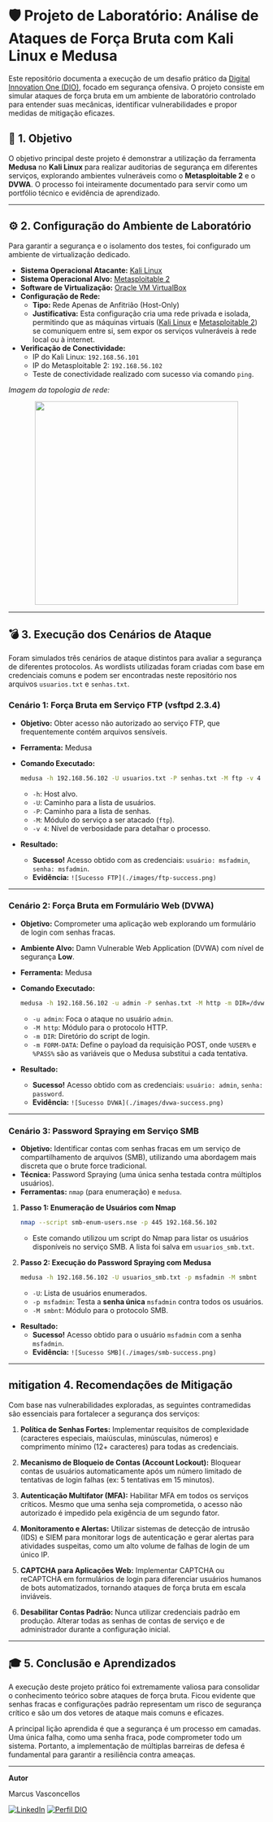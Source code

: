 # 🛡️ Projeto de Laboratório: Análise de Ataques de Força Bruta com Kali Linux e Medusa

Este repositório documenta a execução de um desafio prático da [Digital Innovation One (DIO)](https://www.dio.me/), focado em segurança ofensiva. O projeto consiste em simular ataques de força bruta em um ambiente de laboratório controlado para entender suas mecânicas, identificar vulnerabilidades e propor medidas de mitigação eficazes.

## 🎯 1. Objetivo

O objetivo principal deste projeto é demonstrar a utilização da ferramenta **Medusa** no **Kali Linux** para realizar auditorias de segurança em diferentes serviços, explorando ambientes vulneráveis como o **Metasploitable 2** e o **DVWA**. O processo foi inteiramente documentado para servir como um portfólio técnico e evidência de aprendizado.

---

## ⚙️ 2. Configuração do Ambiente de Laboratório

Para garantir a segurança e o isolamento dos testes, foi configurado um ambiente de virtualização dedicado.

* **Sistema Operacional Atacante:** [Kali Linux](https://www.kali.org/get-kali/)
* **Sistema Operacional Alvo:** [Metasploitable 2](https://sourceforge.net/projects/metasploitable/)
* **Software de Virtualização:** [Oracle VM VirtualBox](https://www.virtualbox.org/wiki/Downloads)
* **Configuração de Rede:**
    * **Tipo:** Rede Apenas de Anfitrião (Host-Only)
    * **Justificativa:** Esta configuração cria uma rede privada e isolada, permitindo que as máquinas virtuais ([Kali Linux](https://www.kali.org/get-kali/) e [Metasploitable 2](https://sourceforge.net/projects/metasploitable/)) se comuniquem entre si, sem expor os serviços vulneráveis à rede local ou à internet.
* **Verificação de Conectividade:**
    * IP do Kali Linux: `192.168.56.101`
    * IP do Metasploitable 2: `192.168.56.102`
    * Teste de conectividade realizado com sucesso via comando `ping`.

_Imagem da topologia de rede:_
<p align="center">
<img 
    src="https://github.com/celloweb-ai/brute_force_attack/blob/main/images/network-setup.png"
    width="400"  
/>
</p>

---

## 💣 3. Execução dos Cenários de Ataque

Foram simulados três cenários de ataque distintos para avaliar a segurança de diferentes protocolos. As wordlists utilizadas foram criadas com base em credenciais comuns e podem ser encontradas neste repositório nos arquivos `usuarios.txt` e `senhas.txt`.

### Cenário 1: Força Bruta em Serviço FTP (vsftpd 2.3.4)

* **Objetivo:** Obter acesso não autorizado ao serviço FTP, que frequentemente contém arquivos sensíveis.
* **Ferramenta:** Medusa
* **Comando Executado:**
    ```bash
    medusa -h 192.168.56.102 -U usuarios.txt -P senhas.txt -M ftp -v 4
    ```
    * `-h`: Host alvo.
    * `-U`: Caminho para a lista de usuários.
    * `-P`: Caminho para a lista de senhas.
    * `-M`: Módulo do serviço a ser atacado (`ftp`).
    * `-v 4`: Nível de verbosidade para detalhar o processo.

* **Resultado:**
    * **Sucesso!** Acesso obtido com as credenciais: `usuário: msfadmin`, `senha: msfadmin`.
    * **Evidência:**
        `![Sucesso FTP](./images/ftp-success.png)`

---

### Cenário 2: Força Bruta em Formulário Web (DVWA)

* **Objetivo:** Comprometer uma aplicação web explorando um formulário de login com senhas fracas.
* **Ambiente Alvo:** Damn Vulnerable Web Application (DVWA) com nível de segurança **Low**.
* **Ferramenta:** Medusa
* **Comando Executado:**
    ```bash
    medusa -h 192.168.56.102 -u admin -P senhas.txt -M http -m DIR=/dvwa/login.php -m FORM-DATA="username=%USER%&password=%PASS%&Login=Login" -v 4
    ```
    * `-u admin`: Foca o ataque no usuário `admin`.
    * `-M http`: Módulo para o protocolo HTTP.
    * `-m DIR`: Diretório do script de login.
    * `-m FORM-DATA`: Define o payload da requisição POST, onde `%USER%` e `%PASS%` são as variáveis que o Medusa substitui a cada tentativa.

* **Resultado:**
    * **Sucesso!** Acesso obtido com as credenciais: `usuário: admin`, `senha: password`.
    * **Evidência:**
        `![Sucesso DVWA](./images/dvwa-success.png)`

---

### Cenário 3: Password Spraying em Serviço SMB

* **Objetivo:** Identificar contas com senhas fracas em um serviço de compartilhamento de arquivos (SMB), utilizando uma abordagem mais discreta que o brute force tradicional.
* **Técnica:** Password Spraying (uma única senha testada contra múltiplos usuários).
* **Ferramentas:** `nmap` (para enumeração) e `medusa`.

1.  **Passo 1: Enumeração de Usuários com Nmap**
    ```bash
    nmap --script smb-enum-users.nse -p 445 192.168.56.102
    ```
    * Este comando utilizou um script do Nmap para listar os usuários disponíveis no serviço SMB. A lista foi salva em `usuarios_smb.txt`.

2.  **Passo 2: Execução do Password Spraying com Medusa**
    ```bash
    medusa -h 192.168.56.102 -U usuarios_smb.txt -p msfadmin -M smbnt
    ```
    * `-U`: Lista de usuários enumerados.
    * `-p msfadmin`: Testa a **senha única** `msfadmin` contra todos os usuários.
    * `-M smbnt`: Módulo para o protocolo SMB.

* **Resultado:**
    * **Sucesso!** Acesso obtido para o usuário `msfadmin` com a senha `msfadmin`.
    * **Evidência:**
        `![Sucesso SMB](./images/smb-success.png)`

---

##  mitigation 4. Recomendações de Mitigação

Com base nas vulnerabilidades exploradas, as seguintes contramedidas são essenciais para fortalecer a segurança dos serviços:

1.  **Política de Senhas Fortes:** Implementar requisitos de complexidade (caracteres especiais, maiúsculas, minúsculas, números) e comprimento mínimo (12+ caracteres) para todas as credenciais.

2.  **Mecanismo de Bloqueio de Contas (Account Lockout):** Bloquear contas de usuários automaticamente após um número limitado de tentativas de login falhas (ex: 5 tentativas em 15 minutos).

3.  **Autenticação Multifator (MFA):** Habilitar MFA em todos os serviços críticos. Mesmo que uma senha seja comprometida, o acesso não autorizado é impedido pela exigência de um segundo fator.

4.  **Monitoramento e Alertas:** Utilizar sistemas de detecção de intrusão (IDS) e SIEM para monitorar logs de autenticação e gerar alertas para atividades suspeitas, como um alto volume de falhas de login de um único IP.

5.  **CAPTCHA para Aplicações Web:** Implementar CAPTCHA ou reCAPTCHA em formulários de login para diferenciar usuários humanos de bots automatizados, tornando ataques de força bruta em escala inviáveis.

6.  **Desabilitar Contas Padrão:** Nunca utilizar credenciais padrão em produção. Alterar todas as senhas de contas de serviço e de administrador durante a configuração inicial.

---

## 🎓 5. Conclusão e Aprendizados

A execução deste projeto prático foi extremamente valiosa para consolidar o conhecimento teórico sobre ataques de força bruta. Ficou evidente que senhas fracas e configurações padrão representam um risco de segurança crítico e são um dos vetores de ataque mais comuns e eficazes.

A principal lição aprendida é que a segurança é um processo em camadas. Uma única falha, como uma senha fraca, pode comprometer todo um sistema. Portanto, a implementação de múltiplas barreiras de defesa é fundamental para garantir a resiliência contra ameaças.

---

**Autor**

Marcus Vasconcellos

[![LinkedIn](https://img.shields.io/badge/LinkedIn-0077B5?style=for-the-badge&logo=linkedin&logoColor=white)](https://www.linkedin.com/in/marcusvasconcellos/)
[![Perfil DIO](https://img.shields.io/badge/DIO-20232A?style=for-the-badge)](https://web.dio.me/users/marcus_60890)
